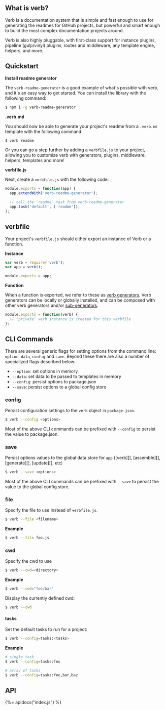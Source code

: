 
## What is verb?

Verb is a documentation system that is simple and fast enough to use for generating the readmes for GitHub projects, but powerful and smart enough to build the most complex documentation projects around. 

Verb is also highly pluggable, with first-class support for instance plugins, pipeline (gulp/vinyl) plugins, routes and middleware, any template engine, helpers, and more. 

## Quickstart

**Install readme generator**

The `verb-readme-generator` is a good example of what's possible with verb, and it's an easy way to get started. You can install the library with the following command:

```sh
$ npm i -g verb-readme-generator
```

**.verb.md**

You should now be able to generate your project's readme from a `.verb.md` template with the following command:

```sh
$ verb readme
```

Or you can go a step further by adding a `verbfile.js` to your project, allowing you to customize verb with generators, plugins, middleware, helpers, templates and more!

**verbfile.js**

Next, create a `verbfile.js` with the following code:

```js
module.exports = function(app) {
  app.extendWith('verb-readme-generator');

  // call the `readme` task from verb-readme-generator
  app.task('default', ['readme']);
};
```

## verbfile

Your project's `verbfile.js` should either export an instance of Verb or a function.

**Instance**

```js
var verb = require('verb');
var app = verb();

module.exports = app;
```

**Function**

When a function is exported, we refer to these as [verb generators](#verb-generators). Verb generators can be locally or globally installed, and can be composed with other verb generators and/or [sub-generators](#sub-generators).

```js
module.exports = function(verb) {
  // "private" verb instance is created for this verbfile
};
```

## CLI Commands

There are several generic flags for setting options from the command line: `option`, `data`, `config` and `save`. Beyond these there are also a number of specialized flags described below.

- `--option`: set options in memory 
- `--data`: set data to be passed to templates in memory 
- `--config`: persist options to package.json
- `--save`: persist options to a global config store

### config

Persist configuration settings to the `verb` object in `package.json`. 

```sh
$ verb --config <options>
```

Most of the above CLI commands can be prefixed with `--config` to persist the value to package.json.


### save

Persist options values to the global data store for `app` ([verb][], [assemble][], [generate][], [update][], etc)

```sh
$ verb --save <options>
```

Most of the above CLI commands can be prefixed with `--save` to persist the value to the global config store.

### file

Specify the file to use instead of `verbfile.js`.

```sh
$ verb --file <filename>
```

**Example**

```sh
$ verb --file foo.js
```

### cwd

Specify the cwd to use

```sh
$ verb --cwd=<directory>
```

**Example**

```sh
$ verb --cwd="foo/bar"
```

Display the currently defined cwd:

```sh
$ verb --cwd
```

#### tasks

Set the default tasks to run for a project:

```sh
$ verb --config=tasks:<tasks>
```

**Example**

```sh
# single task
$ verb --config=tasks:foo

# array of tasks
$ verb --config=tasks:foo,bar,baz
```

## API
{%= apidocs("index.js") %}

